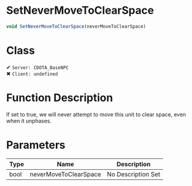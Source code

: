 # SetNeverMoveToClearSpace
```js
void SetNeverMoveToClearSpace(neverMoveToClearSpace)
```
# Class
✔ `Server: CDOTA_BaseNPC`  
✖ `Client: undefined`  

# Function Description
If set to true, we will never attempt to move this unit to clear space, even when it unphases.
# Parameters
Type|Name|Description
--|--|--
bool|neverMoveToClearSpace|No Description Set
